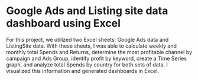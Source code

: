 # Google Ads and Listing site data dashboard using Excel
For this project, we utilized two Excel sheets: Google Ads data and ListingSite data. With these sheets, I was able to calculate weekly and monthly total Spends and Returns, determine the most profitable channel by campaign and Ads Group, identify profit by keyword, create a Time Series graph, and analyze total Spends by country for both sets of data. I visualized this information and generated dashboards in Excel.
